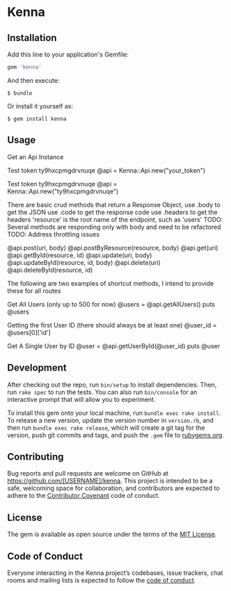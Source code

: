 # Kenna


## Installation

Add this line to your application's Gemfile:

```ruby
gem 'kenna'
```

And then execute:

    $ bundle

Or install it yourself as:

    $ gem install kenna

## Usage

Get an Api Instance

Test token ty9hxcpmgdrvnuqe
@api = Kenna::Api.new("your_token")

Test token ty9hxcpmgdrvnuqe
@api = Kenna::Api.new("ty9hxcpmgdrvnuqe")

There are basic crud methods that return a Response Object, 
    use .body to get the JSON 
    use .code to get the response code
    use .headers to get the headers
    'resource' is the root name of the endpoint, such as 'users'
TODO: Several methods are responding only with body and need to be refactored
TODO: Address throttling issues

@api.post(uri, body)
@api.postByResource(resource, body)
@api.get(uri)
@api.getById(resource, id)
@api.update(uri, body)
@api.updateById(resource, id, body)
@api.delete(uri)
@api.deleteById(resource, id)

The following are two examples of shortcut methods,
I intend to provide these for all routes

Get All Users (only up to 500 for now)
@users = @api.getAllUsers()
puts @users

Getting the first User ID (there should always be at least one)
@user_id = @users[0]['id']

Get A Single User by ID
@user = @api.getUserById(@user_id)
puts @user

## Development

After checking out the repo, run `bin/setup` to install dependencies. Then, run `rake spec` to run the tests. You can also run `bin/console` for an interactive prompt that will allow you to experiment.

To install this gem onto your local machine, run `bundle exec rake install`. To release a new version, update the version number in `version.rb`, and then run `bundle exec rake release`, which will create a git tag for the version, push git commits and tags, and push the `.gem` file to [rubygems.org](https://rubygems.org).

## Contributing

Bug reports and pull requests are welcome on GitHub at https://github.com/[USERNAME]/kenna. This project is intended to be a safe, welcoming space for collaboration, and contributors are expected to adhere to the [Contributor Covenant](http://contributor-covenant.org) code of conduct.

## License

The gem is available as open source under the terms of the [MIT License](https://opensource.org/licenses/MIT).

## Code of Conduct

Everyone interacting in the Kenna project’s codebases, issue trackers, chat rooms and mailing lists is expected to follow the [code of conduct](https://github.com/[USERNAME]/kenna/blob/master/CODE_OF_CONDUCT.md).
